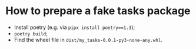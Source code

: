 # How to prepare a fake tasks package

* Install poetry (e.g. via `pipx install poetry==1.3`);
* `poetry build`;
* Find the wheel file in `dist/my_tasks-0.0.1-py3-none-any.whl`.
